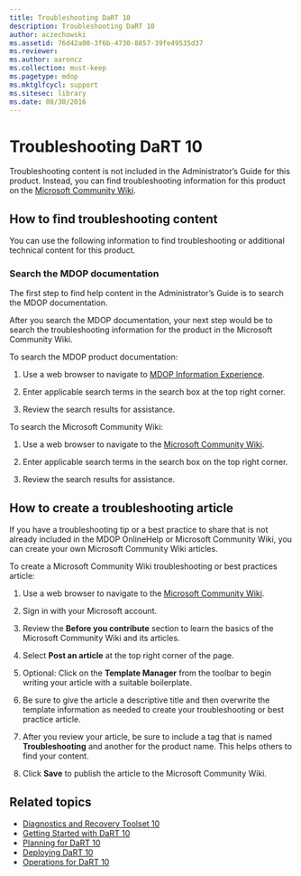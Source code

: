 ```yaml
---
title: Troubleshooting DaRT 10
description: Troubleshooting DaRT 10
author: aczechowski
ms.assetid: 76d42a00-3f6b-4730-8857-39fe49535d37
ms.reviewer:
ms.author: aaroncz
ms.collection: must-keep
ms.pagetype: mdop
ms.mktglfcycl: support
ms.sitesec: library
ms.date: 08/30/2016
---
```


# Troubleshooting DaRT 10

Troubleshooting content is not included in the Administrator’s Guide for this product. Instead, you can find troubleshooting information for this product on the [Microsoft Community Wiki][1].

## How to find troubleshooting content

You can use the following information to find troubleshooting or additional technical content for this product.

### Search the MDOP documentation

The first step to find help content in the Administrator’s Guide is to search the MDOP documentation.

After you search the MDOP documentation, your next step would be to search the troubleshooting information for the product in the Microsoft Community Wiki.

To search the MDOP product documentation:

1. Use a web browser to navigate to [MDOP Information Experience](https://go.microsoft.com/fwlink/?LinkId=236032).

2. Enter applicable search terms in the search box at the top right corner.

3. Review the search results for assistance.

To search the Microsoft Community Wiki:

1. Use a web browser to navigate to the [Microsoft Community Wiki][1].

2. Enter applicable search terms in the search box on the top right corner.

3. Review the search results for assistance.

## How to create a troubleshooting article

If you have a troubleshooting tip or a best practice to share that is not already included in the MDOP OnlineHelp or Microsoft Community Wiki, you can create your own Microsoft Community Wiki articles.

To create a Microsoft Community Wiki troubleshooting or best practices article:

1. Use a web browser to navigate to the [Microsoft Community Wiki][1].

2. Sign in with your Microsoft account.

3. Review the **Before you contribute** section to learn the basics of the Microsoft Community Wiki and its articles.

4. Select **Post an article** at the top right corner of the page.

5. Optional: Click on the **Template Manager** from the toolbar to begin writing your article with a suitable boilerplate.

6. Be sure to give the article a descriptive title and then overwrite the template information as needed to create your troubleshooting or best practice article.

7. After you review your article, be sure to include a tag that is named **Troubleshooting** and another for the product name. This helps others to find your content.

8. Click **Save** to publish the article to the Microsoft Community Wiki.

## Related topics

- [Diagnostics and Recovery Toolset 10](index.md)
- [Getting Started with DaRT 10](getting-started-with-dart-10.md)
- [Planning for DaRT 10](planning-for-dart-10.md)
- [Deploying DaRT 10](deploying-dart-10.md)
- [Operations for DaRT 10](operations-for-dart-10.md)

[1]: https://go.microsoft.com/fwlink/p/?LinkId=224905
